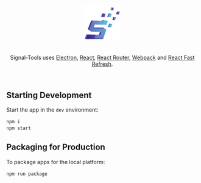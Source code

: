 <div align="center">
<img src="images/SignalRGB-Tools-Logo.png" width="20%" />
</div>



<br>
<div align="center">
<p>
  Signal-Tools uses <a href="https://electron.atom.io/">Electron</a>, <a href="https://facebook.github.io/react/">React</a>, <a href="https://github.com/reactjs/react-router">React Router</a>, <a href="https://webpack.js.org/">Webpack</a> and <a href="https://www.npmjs.com/package/react-refresh">React Fast Refresh</a>.
</p>
</div>

<br>


## Starting Development

Start the app in the `dev` environment:

```bash
npm i
npm start
```

## Packaging for Production

To package apps for the local platform:

```bash
npm run package
```
